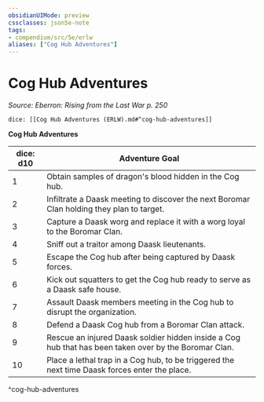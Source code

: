 ```yaml
---
obsidianUIMode: preview
cssclasses: json5e-note
tags:
- compendium/src/5e/erlw
aliases: ["Cog Hub Adventures"]
---
```

# Cog Hub Adventures
*Source: Eberron: Rising from the Last War p. 250* 

`dice: [[Cog Hub Adventures (ERLW).md#^cog-hub-adventures]]`

**Cog Hub Adventures**

| dice: d10 | Adventure Goal |
|-----------|----------------|
| 1 | Obtain samples of dragon's blood hidden in the Cog hub. |
| 2 | Infiltrate a Daask meeting to discover the next Boromar Clan holding they plan to target. |
| 3 | Capture a Daask worg and replace it with a worg loyal to the Boromar Clan. |
| 4 | Sniff out a traitor among Daask lieutenants. |
| 5 | Escape the Cog hub after being captured by Daask forces. |
| 6 | Kick out squatters to get the Cog hub ready to serve as a Daask safe house. |
| 7 | Assault Daask members meeting in the Cog hub to disrupt the organization. |
| 8 | Defend a Daask Cog hub from a Boromar Clan attack. |
| 9 | Rescue an injured Daask soldier hidden inside a Cog hub that has been taken over by the Boromar Clan. |
| 10 | Place a lethal trap in a Cog hub, to be triggered the next time Daask forces enter the place. |
^cog-hub-adventures